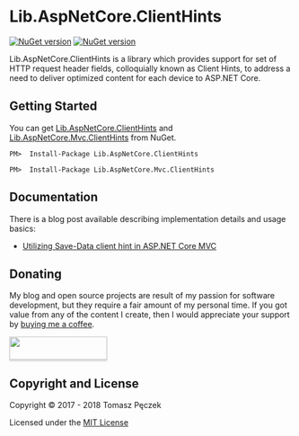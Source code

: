# Lib.AspNetCore.ClientHints
[![NuGet version](https://badge.fury.io/nu/Lib.AspNetCore.ClientHints.svg)](http://badge.fury.io/nu/Lib.AspNetCore.ClientHints) [![NuGet version](https://badge.fury.io/nu/Lib.AspNetCore.Mvc.ClientHints.svg)](http://badge.fury.io/nu/Lib.AspNetCore.Mvc.ClientHints)

Lib.AspNetCore.ClientHints is a library which provides support for set of HTTP request header fields, colloquially known as Client Hints, to address a need to deliver optimized content for each device to ASP.NET Core.

## Getting Started

You can get [Lib.AspNetCore.ClientHints](https://www.nuget.org/packages/Lib.AspNetCore.ClientHints) and [Lib.AspNetCore.Mvc.ClientHints](https://www.nuget.org/packages/Lib.AspNetCore.Mvc.ClientHints) from NuGet.

```
PM>  Install-Package Lib.AspNetCore.ClientHints
```

```
PM>  Install-Package Lib.AspNetCore.Mvc.ClientHints
```

## Documentation

There is a blog post available describing implementation details and usage basics:

- [Utilizing Save-Data client hint in ASP.NET Core MVC](https://www.tpeczek.com/2017/11/utilizing-save-data-client-hint-in.html)

## Donating

My blog and open source projects are result of my passion for software development, but they require a fair amount of my personal time. If you got value from any of the content I create, then I would appreciate your support by [buying me a coffee](https://www.buymeacoffee.com/tpeczek).

<a href="https://www.buymeacoffee.com/tpeczek"><img src="https://www.buymeacoffee.com/assets/img/custom_images/black_img.png" style="height: 41px !important;width: 174px !important;box-shadow: 0px 3px 2px 0px rgba(190, 190, 190, 0.5) !important;-webkit-box-shadow: 0px 3px 2px 0px rgba(190, 190, 190, 0.5) !important;"  target="_blank"></a>

## Copyright and License

Copyright © 2017 - 2018 Tomasz Pęczek

Licensed under the [MIT License](https://github.com/tpeczek/Lib.AspNetCore.ClientHints/blob/master/LICENSE.md)